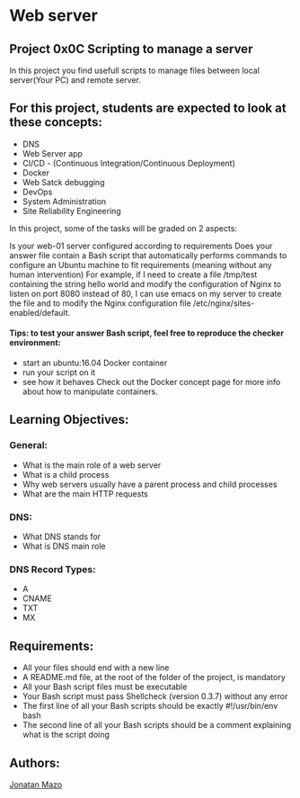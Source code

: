 # Web server
## Project 0x0C Scripting to manage a server
In this project you find usefull scripts to manage files between local server(Your PC) and remote server.
## For this project, students are expected to look at these concepts:
 - DNS
 - Web Server app
 - CI/CD -  (Continuous Integration/Continuous Deployment)
 - Docker
 - Web Satck debugging
 - DevOps
 - System Administration
 - Site Reliability Engineering

In this project, some of the tasks will be graded on 2 aspects:

Is your web-01 server configured according to requirements
Does your answer file contain a Bash script that automatically performs commands to configure an Ubuntu machine to fit requirements (meaning without any human intervention)
For example, if I need to create a file /tmp/test containing the string hello world and modify the configuration of Nginx to listen on port 8080 instead of 80, I can use emacs on my server to create the file and to modify the Nginx configuration file /etc/nginx/sites-enabled/default.

#### Tips: to test your answer Bash script, feel free to reproduce the checker environment:
 - start an ubuntu:16.04 Docker container
 - run your script on it
 - see how it behaves
Check out the Docker concept page for more info about how to manipulate containers.

## Learning Objectives:
### General:
 - What is the main role of a web server
 - What is a child process
 - Why web servers usually have a parent process and child processes
 - What are the main HTTP requests
### DNS:
 - What DNS stands for
 - What is DNS main role
### DNS Record Types:
 - A
 - CNAME
 - TXT
 - MX

## Requirements:
 - All your files should end with a new line
 - A README.md file, at the root of the folder of the project, is mandatory
 - All your Bash script files must be executable
 - Your Bash script must pass Shellcheck (version 0.3.7) without any error
 - The first line of all your Bash scripts should be exactly #!/usr/bin/env bash
 - The second line of all your Bash scripts should be a comment explaining what is the script doing

## Authors:
[Jonatan Mazo](https://www.linkedin.com/in/jonatan-ricardo-mazo-castro-75633390/)
